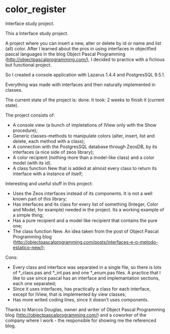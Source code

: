 # color_register
Interface study project.

This a Interface study project.

A project where you can insert a new, alter or delete by id or name and list (all) color.
After I learned about the pros in using interfaces in objectfied pascal languages in the blog Object Pascal Programming (http://objectpascalprogramming.com/), I decided to practice with a fictious but functional project.

So I created a console application with Lazarus 1.4.4 and PostgresSQL 9.5.1.

Everything was made with interfaces and then naturally implemented in classes.

The current state of the project is: done.
It took: 2 weeks to finish it (current state).

The project consists of:
- A console view (a bunch of impletations of IView only with the Show procedure);
- Generic classes-methods to manipulate colors (alter, insert, list and delete, each method with a class);
- A connection with the PostgresSQL database through ZeosDB, by its interfaces (a nice side of zeos library);
- A color recipient (nothing more than a model-like class) and a color model (with its id).
- A class function New that is added at almost every class to return its interface with a instance of itself;

Interesting and useful stuff in this project:
- Uses the Zeos interfaces instead of its components. It is not a well known part of this library;
- Has interfaces and its class for every list of something (Integer, Color and Model, for example) needed in the project. Its a working example of a simple thing;
- Has a pure recipient and a model like recipient that contains the pure one;
- The class function New. An idea taken from the post of Object Pascal Programming blog (http://objectpascalprogramming.com/posts/interfaces-e-o-metodo-estatico-new/);

Cons:
- Every class and interface was separated in a single file, so there is lots of *_class.pas and *_int.pas and one *_enum.pas files. A practice that I like to use since pascal has an interface and implemantation sections, each one separated;
- Since it uses interfaces, has practically a class for each interface, except for IView, that is implemented by view classes;
- Has more writed coding lines, since it doesn't uses components.
 
Thanks to Marcos Douglas, owner and writer of Object Pascal Programming blog (http://objectpascalprogramming.com/) and a coworker of the company where I work - the responsible for showing me the referenced blog.
